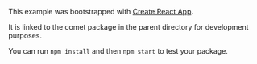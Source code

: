 This example was bootstrapped with [Create React App](https://github.com/facebook/create-react-app).

It is linked to the comet package in the parent directory for development purposes.

You can run `npm install` and then `npm start` to test your package.
